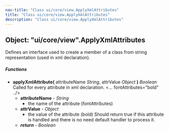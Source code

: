 ```yaml
---
nav-title: "Class ui/core/view.ApplyXmlAttributes"
title: "Class ui/core/view.ApplyXmlAttributes"
description: "Class ui/core/view.ApplyXmlAttributes"
---
```

## Object: "ui/core/view".ApplyXmlAttributes  
Defines an interface used to create a member of a class from string representation (used in xml declaration).

##### Functions
 - **applyXmlAttribute(** attributeName _String_, attrValue _Object_ **)** _Boolean_  
     Called for every attribute in xml declaration. <... fontAttributes="bold" ../>
   - **attributeName** - _String_  
     - the name of the attribute (fontAttributes)
   - **attrValue** - _Object_  
     - the value of the attribute (bold)
Should return true if this attribute is handled and there is no need default handler to process it.
   - _**return**_ - _Boolean_